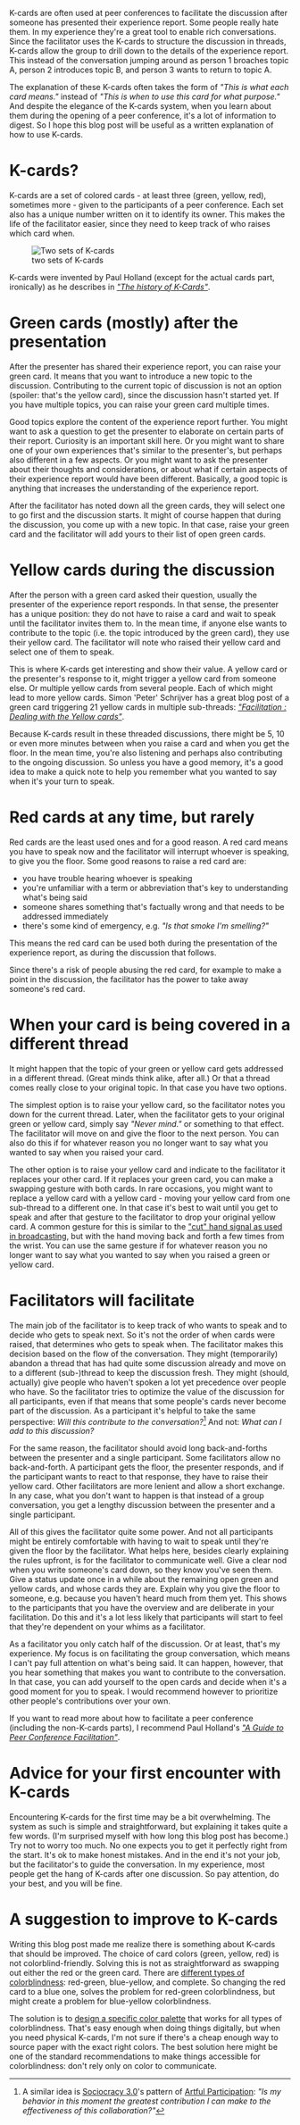 <!--
.. title: Structuring group discussions with K-cards
.. slug: structuring-group-discussions-with-k-cards
.. date: 2022-03-25 18:27:30 UTC+01:00
.. tags: facilitation, peer conference
.. category: facilitation
.. link: 
.. description: 
.. type: text
.. previewimage: /images/2022/k-cards/k-cards.jpeg
-->

K-cards are often used at peer conferences to facilitate the discussion after someone has presented their experience report. Some people really hate them. In my experience they're a great tool to enable rich conversations. Since the facilitator uses the K-cards to structure the discussion in threads, K-cards allow the group to drill down to the details of the experience report. This instead of the conversation jumping around as person 1 broaches topic A, person 2 introduces topic B, and person 3 wants to return to topic A.

The explanation of these K-cards often takes the form of *"This is what each card means."* instead of *"This is when to use this card for what purpose."* And despite the elegance of the K-cards system, when you learn about them during the opening of a peer conference, it's a lot of information to digest. So I hope this blog post will be useful as a written explanation of how to use K-cards.

<!-- TEASER_END -->


# K-cards?

K-cards are a set of colored cards - at least three (green, yellow, red), sometimes more - given to the participants of a peer conference. Each set also has a unique number written on it to identify its owner. This makes the life of the facilitator easier, since they need to keep track of who raises which card when.

<div class="d-flex justify-content-center">
	<figure class="figure" style="width:60%">
		<img src="/images/2022/k-cards/k-cards.jpeg" class="figure-img img-fluid rounded"
			alt="Two sets of K-cards"/>
		<figcaption class="figure-caption text-center">two sets of K-cards</figcaption>
	</figure>
</div>

K-cards were invented by Paul Holland (except for the actual cards part, ironically) as he describes in [*"The history of K-Cards"*](https://testingthoughts.com/blog/26).


# Green cards (mostly) after the presentation
After the presenter has shared their experience report, you can raise your green card. It means that you want to introduce a new topic to the discussion. Contributing to the current topic of discussion is not an option (spoiler: that's the yellow card), since the discussion hasn't started yet. If you have multiple topics, you can raise your green card multiple times.

Good topics explore the content of the experience report further. You might want to ask a question to get the presenter to elaborate on certain parts of their report. Curiosity is an important skill here. Or you might want to share one of your own experiences that's similar to the presenter's, but perhaps also different in a few aspects. Or you might want to ask the presenter about their thoughts and considerations, or about what if certain aspects of their experience report would have been different. Basically, a good topic is anything that increases the understanding of the experience report.

After the facilitator has noted down all the green cards, they will select one to go first and the discussion starts. It might of course happen that during the discussion, you come up with a new topic. In that case, raise your green card and the facilitator will add yours to their list of open green cards.


# Yellow cards during the discussion
After the person with a green card asked their question, usually the presenter of the experience report responds. In that sense, the presenter has a unique position: they do not have to raise a card and wait to speak until the facilitator invites them to. In the mean time, if anyone else wants to contribute to the topic (i.e. the topic introduced by the green card), they use their yellow card. The facilitator will note who raised their yellow card and select one of them to speak.

This is where K-cards get interesting and show their value. A yellow card or the presenter's response to it, might trigger a yellow card from someone else. Or multiple yellow cards from several people. Each of which might lead to more yellow cards. Simon 'Peter' Schrijver has a great blog post of a green card triggering 21 yellow cards in multiple sub-threads: [*"Facilitation : Dealing with the Yellow cards"*](https://simonsaysnomore.wordpress.com/2014/02/16/facilitation-dealing-with-the-yellow-cards/).

Because K-cards result in these threaded discussions, there might be 5, 10 or even more minutes between when you raise a card and when you get the floor. In the mean time, you're also listening and perhaps also contributing to the ongoing discussion. So unless you have a good memory, it's a good idea to make a quick note to help you remember what you wanted to say when it's your turn to speak.


# Red cards at any time, but rarely
Red cards are the least used ones and for a good reason. A red card means you have to speak now and the facilitator will interrupt whoever is speaking, to give you the floor. Some good reasons to raise a red card are:

- you have trouble hearing whoever is speaking
- you're unfamiliar with a term or abbreviation that's key to understanding what's being said
- someone shares something that's factually wrong and that needs to be addressed immediately
- there's some kind of emergency, e.g. *"Is that smoke I'm smelling?"*

This means the red card can be used both during the presentation of the experience report, as during the discussion that follows.

Since there's a risk of people abusing the red card, for example to make a point in the discussion, the facilitator has the power to take away someone's red card.


# When your card is being covered in a different thread
It might happen that the topic of your green or yellow card gets addressed in a different thread. (Great minds think alike, after all.) Or that a thread comes really close to your original topic. In that case you have two options.

The simplest option is to raise your yellow card, so the facilitator notes you down for the current thread. Later, when the facilitator gets to your original green or yellow card, simply say *"Never mind."* or something to that effect. The facilitator will move on and give the floor to the next person. You can also do this if for whatever reason you no longer want to say what you wanted to say when you raised your card.

The other option is to raise your yellow card and indicate to the facilitator it replaces your other card. If it replaces your green card, you can make a swapping gesture with both cards. In rare occasions, you might want to replace a yellow card with a yellow card - moving your yellow card from one sub-thread to a different one. In that case it's best to wait until you get to speak and after that gesture to the facilitator to drop your original yellow card. A common gesture for this is similar to the ["cut" hand signal as used in broadcasting](https://www.streamsemester.com/articles/floor-director-hand-signals), but with the hand moving back and forth a few times from the wrist. You can use the same gesture if for whatever reason you no longer want to say what you wanted to say when you raised a green or yellow card.


# Facilitators will facilitate
The main job of the facilitator is to keep track of who wants to speak and to decide who gets to speak next. So it's not the order of when cards were raised, that determines who gets to speak when. The facilitator makes this decision based on the flow of the conversation. They might (temporarily) abandon a thread that has had quite some discussion already and move on to a different (sub-)thread to keep the discussion fresh. They might (should, actually) give people who haven't spoken a lot yet precedence over people who have. So the facilitator tries to optimize the value of the discussion for all participants, even if that means that some people's cards never become part of the discussion. As a participant it's helpful to take the same perspective: *Will this contribute to the conversation?*[^1] And not: *What can I add to this discussion?*

For the same reason, the facilitator should avoid long back-and-forths between the presenter and a single participant. Some facilitators allow no back-and-forth. A participant gets the floor, the presenter responds, and if the participant wants to react to that response, they have to raise their yellow card. Other facilitators are more lenient and allow a short exchange. In any case, what you don't want to happen is that instead of a group conversation, you get a lengthy discussion between the presenter and a single participant.

All of this gives the facilitator quite some power. And not all participants might be entirely comfortable with having to wait to speak until they're given the floor by the facilitator. What helps here, besides clearly explaining the rules upfront, is for the facilitator to communicate well. Give a clear nod when you write someone's card down, so they know you've seen them. Give a status update once in a while about the remaining open green and yellow cards, and whose cards they are. Explain why you give the floor to someone, e.g. because you haven't heard much from them yet. This shows to the participants that you have the overview and are deliberate in your facilitation. Do this and it's a lot less likely that participants will start to feel that they're dependent on your whims as a facilitator.

As a facilitator you only catch half of the discussion. Or at least, that's my experience. My focus is on facilitating the group conversation, which means I can't pay full attention on what's being said. It can happen, however, that you hear something that makes you want to contribute to the conversation. In that case, you can add yourself to the open cards and decide when it's a good moment for you to speak. I would recommend however to prioritize other people's contributions over your own.

If you want to read more about how to facilitate a peer conference (including the non-K-cards parts), I recommend Paul Holland's [*"A Guide to Peer Conference Facilitation"*](https://testingthoughts.com/blog/28).


# Advice for your first encounter with K-cards
Encountering K-cards for the first time may be a bit overwhelming. The system as such is simple and straightforward, but explaining it takes quite a few words. (I'm surprised myself with how long this blog post has become.) Try not to worry too much. No one expects you to get it perfectly right from the start. It's ok to make honest mistakes. And in the end it's not your job, but the facilitator's to guide the conversation. In my experience, most people get the hang of K-cards after one discussion. So pay attention, do your best, and you will be fine.


# A suggestion to improve to K-cards
Writing this blog post made me realize there is something about K-cards that should be improved. The choice of card colors (green, yellow, red) is not colorblind-friendly. Solving this is not as straightforward as swapping out either the red or the green card. There are [different types of colorblindness](https://www.nei.nih.gov/learn-about-eye-health/eye-conditions-and-diseases/color-blindness/types-color-blindness): red-green, blue-yellow, and complete. So changing the red card to a blue one, solves the problem for red-green colorblindness, but might create a problem for blue-yellow colorblindness.

The solution is to [design a specific color palette](https://davidmathlogic.com/colorblind/#%23D81B60-%231E88E5-%23FFC107-%23004D40) that works for all types of colorblindness. That's easy enough when doing things digitally, but when you need physical K-cards, I'm not sure if there's a cheap enough way to source paper with the exact right colors. The best solution here might be one of the standard recommendations to make things accessible for colorblindness: don't rely only on color to communicate.




[^1]: A similar idea is [Sociocracy 3.0](https://sociocracy30.org/)'s pattern of [Artful Participation](https://patterns.sociocracy30.org/artful-participation.html): *"Is my behavior in this moment the greatest contribution I can make to the effectiveness of this collaboration?"*
